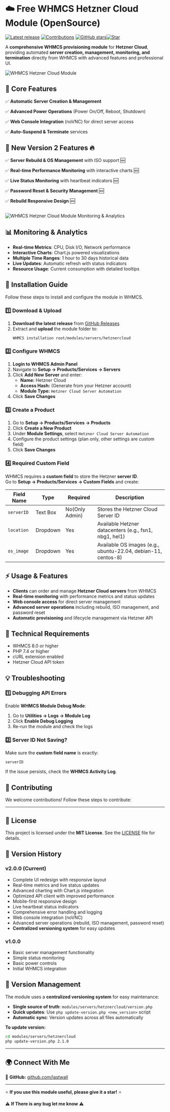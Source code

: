 
# ☁️ Free WHMCS Hetzner Cloud Module (OpenSource)

[![Latest release](https://img.shields.io/github/v/release/lastwall/whmcs-hetzner-cloud-automation?style=flat&color=blue)](https://github.com/lastwall/whmcs-hetzner-cloud-automation/releases)
[![Contributions](https://img.shields.io/badge/contributions-welcome-brightgreen.svg)](#-contributing)
[![GitHub stars](https://img.shields.io/github/stars/lastwall/whmcs-hetzner-cloud-automation?style=flat&color=brightgreen)](https://github.com/lastwall/whmcs-hetzner-cloud-automation/stargazers)[![Star](https://img.shields.io/github/stars/lastwall/whmcs-hetzner-cloud-automation?style=social)](https://github.com/lastwall/whmcs-hetzner-cloud-automation/stargazers)


A **comprehensive WHMCS provisioning module** for **Hetzner Cloud**, providing automated **server creation, management, monitoring, and termination** directly from WHMCS with advanced features and professional UI.

![WHMCS Hetzner Cloud Module](modules/servers/hetznercloud/img/screenshot1.PNG)

## **🌟 Core Features**
✅ **Automatic Server Creation & Management**

✅ **Advanced Power Operations** (Power On/Off, Reboot, Shutdown)

✅ **Web Console Integration** (noVNC) for direct server access

✅ **Auto-Suspend & Terminate** services

## **🌟 New Version 2 Features 🔥**

✅ **Server Rebuild & OS Management** with ISO support 🆕

✅ **Real-time Performance Monitoring** with interactive charts 🆕

✅ **Live Status Monitoring** with heartbeat indicators 🆕

✅ **Password Reset & Security Management** 🆕

✅ **Rebuild Responsive Design** 🆕

##
![WHMCS Hetzner Cloud Module Monitoring & Analytics](modules/servers/hetznercloud/img/screenshot2.PNG)
## **📊 Monitoring & Analytics**
- **Real-time Metrics**: CPU, Disk I/O, Network performance
- **Interactive Charts**: Chart.js powered visualizations
- **Multiple Time Ranges**: 1 hour to 30 days historical data
- **Live Updates**: Automatic refresh with status indicators
- **Resource Usage**: Current consumption with detailed tooltips

## **📖 Installation Guide**
Follow these steps to install and configure the module in WHMCS.

### **1️⃣ Download & Upload**
1. **Download the latest release** from [GitHub Releases](https://github.com/lastwall/whmcs-hetzner-cloud-automation/releases/tag/release)
2. Extract and **upload** the module folder to:  
   ```
   WHMCS installation root/modules/servers/hetznercloud
   ```

### **2️⃣ Configure WHMCS**
1. **Login to WHMCS Admin Panel**  
2. Navigate to **Setup → Products/Services → Servers**  
3. Click **Add New Server** and enter:  
   - **Name:** Hetzner Cloud  
   - **Access Hash:** (Generate from your Hetzner account)  
   - **Module Type:** `Hetzner Cloud Server Automation`  
4. Click **Save Changes**

### **3️⃣ Create a Product**
1. Go to **Setup → Products/Services → Products**  
2. Click **Create a New Product**  
3. Under **Module Settings**, select `Hetzner Cloud Server Automation`  
4. Configure the product settings (plan only, other settings are custom field)  
5. Click **Save Changes**  

### **4️⃣ Required Custom Field**
WHMCS requires a **custom field** to store the Hetzner **server ID**.  
Go to **Setup → Products/Services → Custom Fields** and create:  

| Field Name | Type | Required | Description |
|------------|------|----------|-------------|
| `serverID` | Text Box | No(Only Admin) | Stores the Hetzner Cloud Server ID |
| `location` | Dropdown | Yes | Available Hetzner datacenters (e.g., fsn1, nbg1, hel1) |
| `os_image` | Dropdown | Yes | Available OS images (e.g., ubuntu-22.04, debian-11, centos-8) |

## **⚡ Usage & Features**
- **Clients** can order and manage **Hetzner Cloud servers** from WHMCS  
- **Real-time monitoring** with performance metrics and status updates
- **Web console access** for direct server management
- **Advanced server operations** including rebuild, ISO management, and password reset
- **Automatic provisioning** and lifecycle management via Hetzner API

## **🔧 Technical Requirements**
- WHMCS 8.0 or higher
- PHP 7.4 or higher  
- cURL extension enabled
- Hetzner Cloud API token

## **💡 Troubleshooting**
### **1️⃣ Debugging API Errors**
Enable **WHMCS Module Debug Mode**:  
1. Go to **Utilities → Logs → Module Log**  
2. Click **Enable Debug Logging**  
3. Re-run the module and check the logs  

### **2️⃣ Server ID Not Saving?**
Make sure the **custom field name** is exactly:  
```
serverID
```
If the issue persists, check the **WHMCS Activity Log**.

## **📌 Contributing**
We welcome contributions! Follow these steps to contribute:  

---

## **📜 License**
This project is licensed under the **MIT License**. See the [LICENSE](LICENSE) file for details.

## **🔄 Version History**

### **v2.0.0 (Current)**
- Complete UI redesign with responsive layout
- Real-time metrics and live status updates
- Advanced charting with Chart.js integration
- Optimized API client with improved performance
- Mobile-first responsive design
- Live heartbeat status indicators
- Comprehensive error handling and logging
- Web console integration (noVNC)
- Advanced server operations (rebuild, ISO management, password reset)
- **Centralized versioning system** for easy updates

### **v1.0.0**
- Basic server management functionality
- Simple status monitoring
- Basic power controls
- Initial WHMCS integration

## **📝 Version Management**

The module uses a **centralized versioning system** for easy maintenance:

- **Single source of truth**: `modules/servers/hetznercloud/version.php`
- **Quick updates**: Use `php update-version.php <new_version>` script
- **Automatic sync**: Version updates across all files automatically

**To update version:**
```bash
cd modules/servers/hetznercloud
php update-version.php 2.1.0
```

---

## **🌍 Connect With Me**

📢 **GitHub:** [github.com/lastwall](https://github.com/lastwall)  

---

⭐ **If you use this module useful, please give it a star!** ⭐

⚠️ **If There is any bug let me know** ⚠️

